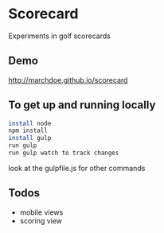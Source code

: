 Scorecard
=======

Experiments in golf scorecards

## Demo
http://marchdoe.github.io/scorecard

## To get up and running locally

``` sh
install node
npm install
install gulp
run gulp
run gulp watch to track changes
```
look at the gulpfile.js for other commands

## Todos

- mobile views
- scoring view


